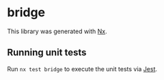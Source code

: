 # bridge

This library was generated with [Nx](https://nx.dev).

## Running unit tests

Run `nx test bridge` to execute the unit tests via [Jest](https://jestjs.io).
